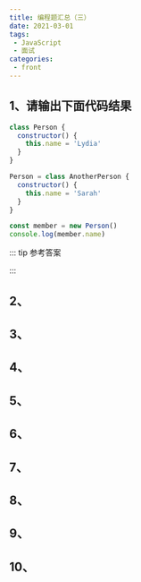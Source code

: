 ```yaml
---
title: 编程题汇总（三）
date: 2021-03-01
tags:
 - JavaScript
 - 面试
categories:
 - front
---
```

## 1、请输出下面代码结果
```js
class Person {
  constructor() {
    this.name = 'Lydia'
  }
}

Person = class AnotherPerson {
  constructor() {
    this.name = 'Sarah'
  }
}

const member = new Person()
console.log(member.name)
```

::: tip 参考答案

:::

## 2、

## 3、

## 4、

## 5、

## 6、

## 7、

## 8、

## 9、

## 10、
